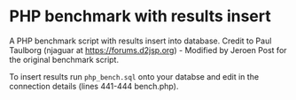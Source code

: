 # PHP benchmark with results insert

A PHP benchmark script with results insert into database. Credit to Paul Taulborg (njaguar at https://forums.d2jsp.org) - Modified by Jeroen Post for the original benchmark script.

To insert results run ```php_bench.sql``` onto your databse and edit in the connection details (lines 441-444 bench.php).
